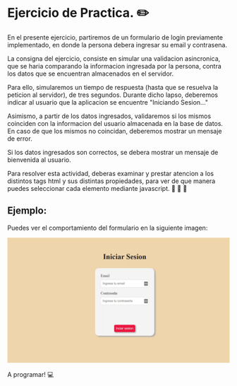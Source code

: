 # Ejercicio de Practica. ✏️

En el presente ejercicio, partiremos de un formulario de login previamente implementado, en donde la persona debera ingresar su email y contrasena.

La consigna del ejercicio, consiste en simular una validacion asincronica, que se haria comparando la informacion ingresada por la persona, contra los datos que se encuentran almacenados en el servidor.

Para ello, simularemos un tiempo de respuesta (hasta que se resuelva la peticion al servidor), de tres segundos. Durante dicho lapso, deberemos indicar al usuario que
la aplicacion se encuentre "Iniciando Sesion..."

Asimismo, a partir de los datos ingresados, validaremos si los mismos coinciden con la informacion del usuario almacenada en la base de datos. En caso de que los mismos no coincidan, deberemos mostrar un mensaje de error.

Si los datos ingresados son correctos, se debera mostrar un mensaje de bienvenida al usuario.

Para resolver esta actividad, deberas examinar y prestar atencion a los distintos tags html y sus distintas propiedades, para ver de que manera puedes seleccionar cada elemento mediante javascript. 👀 👀 👀

## Ejemplo:

Puedes ver el comportamiento del formulario en la siguiente imagen:

<img src="./assets/form.gif">

A programar! 💻
